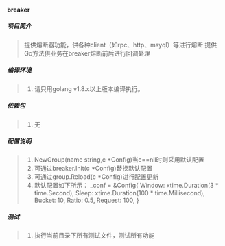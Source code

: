 #### breaker

##### 项目简介
> 提供熔断器功能，供各种client（如rpc、http、msyql）等进行熔断
> 提供Go方法供业务在breaker熔断前后进行回调处理

##### 编译环境
> 1. 请只用golang v1.8.x以上版本编译执行。

##### 依赖包
> 1. 无

##### 配置说明
> 1. NewGroup(name string,c *Config)当c==nil时则采用默认配置
> 2. 可通过breaker.Init(c *Config)替换默认配置
> 3. 可通过group.Reload(c *Config)进行配置更新
> 4. 默认配置如下所示：
    _conf = &Config{
            Window:  xtime.Duration(3 * time.Second),
            Sleep:   xtime.Duration(100 * time.Millisecond),
            Bucket:  10,
            Ratio:   0.5,
            Request: 100,
    }

##### 测试
> 1. 执行当前目录下所有测试文件，测试所有功能
